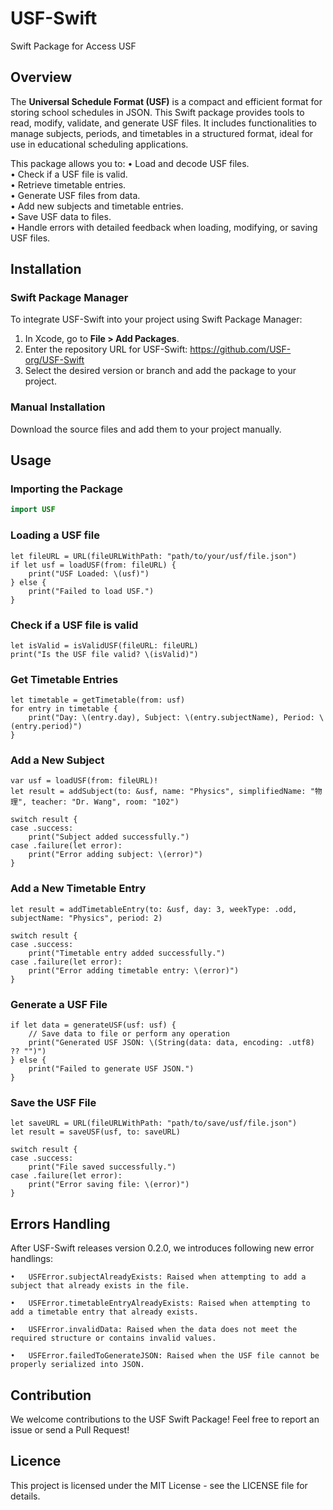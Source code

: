 # USF-Swift
Swift Package for Access USF

## Overview
The **Universal Schedule Format (USF)** is a compact and efficient format for storing school schedules in JSON. This Swift package provides tools to read, modify, validate, and generate USF files. It includes functionalities to manage subjects, periods, and timetables in a structured format, ideal for use in educational scheduling applications.

This package allows you to:
  • Load and decode USF files.  
  • Check if a USF file is valid.  
  • Retrieve timetable entries.  
  • Generate USF files from data.  
  • Add new subjects and timetable entries.  
  • Save USF data to files.  
  • Handle errors with detailed feedback when loading, modifying, or saving USF files.

## Installation

### Swift Package Manager

To integrate USF-Swift into your project using Swift Package Manager:

1. In Xcode, go to **File > Add Packages**.  
2. Enter the repository URL for USF-Swift:  https://github.com/USF-org/USF-Swift
3. Select the desired version or branch and add the package to your project.

### Manual Installation
Download the source files and add them to your project manually.

## Usage

### Importing the Package

```swift
import USF
```

### Loading a USF file
```
let fileURL = URL(fileURLWithPath: "path/to/your/usf/file.json")
if let usf = loadUSF(from: fileURL) {
    print("USF Loaded: \(usf)")
} else {
    print("Failed to load USF.")
}
```

### Check if a USF file is valid
```
let isValid = isValidUSF(fileURL: fileURL)
print("Is the USF file valid? \(isValid)")
```

### Get Timetable Entries
```
let timetable = getTimetable(from: usf)
for entry in timetable {
    print("Day: \(entry.day), Subject: \(entry.subjectName), Period: \(entry.period)")
}
```

### Add a New Subject
```
var usf = loadUSF(from: fileURL)!
let result = addSubject(to: &usf, name: "Physics", simplifiedName: "物理", teacher: "Dr. Wang", room: "102")

switch result {
case .success:
    print("Subject added successfully.")
case .failure(let error):
    print("Error adding subject: \(error)")
}
```

### Add a New Timetable Entry
```
let result = addTimetableEntry(to: &usf, day: 3, weekType: .odd, subjectName: "Physics", period: 2)

switch result {
case .success:
    print("Timetable entry added successfully.")
case .failure(let error):
    print("Error adding timetable entry: \(error)")
}
```

### Generate a USF File
```
if let data = generateUSF(usf: usf) {
    // Save data to file or perform any operation
    print("Generated USF JSON: \(String(data: data, encoding: .utf8) ?? "")")
} else {
    print("Failed to generate USF JSON.")
}
```

### Save the USF File
```
let saveURL = URL(fileURLWithPath: "path/to/save/usf/file.json")
let result = saveUSF(usf, to: saveURL)

switch result {
case .success:
    print("File saved successfully.")
case .failure(let error):
    print("Error saving file: \(error)")
}
```

## Errors Handling
After USF-Swift releases version 0.2.0, we introduces following new error handlings:

	•	USFError.subjectAlreadyExists: Raised when attempting to add a subject that already exists in the file.
 
	•	USFError.timetableEntryAlreadyExists: Raised when attempting to add a timetable entry that already exists.
 
	•	USFError.invalidData: Raised when the data does not meet the required structure or contains invalid values.
 
	•	USFError.failedToGenerateJSON: Raised when the USF file cannot be properly serialized into JSON.

## Contribution
We welcome contributions to the USF Swift Package! Feel free to report an issue or send a Pull Request!

## Licence
This project is licensed under the MIT License - see the LICENSE file for details.
